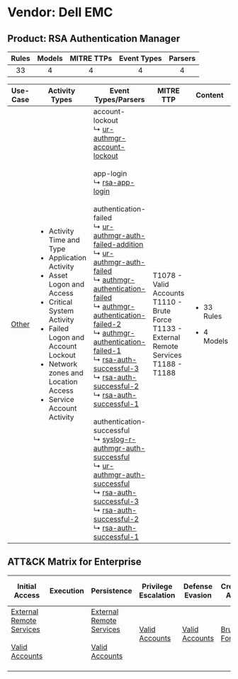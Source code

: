 Vendor: Dell EMC
================
Product: RSA Authentication Manager
-----------------------------------
| Rules | Models | MITRE TTPs | Event Types | Parsers |
|:-----:|:------:|:----------:|:-----------:|:-------:|
|  33   |   4    |     4      |      4      |    4    |

|               Use-Case                | Activity Types                                                                                                                                                                                                                                             | Event Types/Parsers                                                                                                                                                                                                                                                                                                                                                                                                                                                                                                                                                                                                                                                                                                                                                                                                                                                                                                                                                                                                                                                                                                                                                                                                                                                                                                                                                                                                                                                           | MITRE TTP                                                                                              | Content                                              |
|:-------------------------------------:| ---------------------------------------------------------------------------------------------------------------------------------------------------------------------------------------------------------------------------------------------------------- | ----------------------------------------------------------------------------------------------------------------------------------------------------------------------------------------------------------------------------------------------------------------------------------------------------------------------------------------------------------------------------------------------------------------------------------------------------------------------------------------------------------------------------------------------------------------------------------------------------------------------------------------------------------------------------------------------------------------------------------------------------------------------------------------------------------------------------------------------------------------------------------------------------------------------------------------------------------------------------------------------------------------------------------------------------------------------------------------------------------------------------------------------------------------------------------------------------------------------------------------------------------------------------------------------------------------------------------------------------------------------------------------------------------------------------------------------------------------------------- | ------------------------------------------------------------------------------------------------------ | ---------------------------------------------------- |
| [Other](../UseCases/usecase_other.md) | <ul><li>Activity Time  and Type</li><li>Application Activity</li><li>Asset Logon and Access</li><li>Critical System Activity</li><li>Failed Logon and Account Lockout</li><li>Network zones and Location Access</li><li>Service Account Activity</li></ul> |  account-lockout<br> ↳ [ur-authmgr-account-lockout](../Parsers/parserContent_ur-authmgr-account-lockout.md)<br><br> app-login<br> ↳ [rsa-app-login](../Parsers/parserContent_rsa-app-login.md)<br><br> authentication-failed<br> ↳ [ur-authmgr-auth-failed-addition](../Parsers/parserContent_ur-authmgr-auth-failed-addition.md)<br> ↳ [ur-authmgr-auth-failed](../Parsers/parserContent_ur-authmgr-auth-failed.md)<br> ↳ [authmgr-authentication-failed](../Parsers/parserContent_authmgr-authentication-failed.md)<br> ↳ [authmgr-authentication-failed-2](../Parsers/parserContent_authmgr-authentication-failed-2.md)<br> ↳ [authmgr-authentication-failed-1](../Parsers/parserContent_authmgr-authentication-failed-1.md)<br> ↳ [rsa-auth-successful-3](../Parsers/parserContent_rsa-auth-successful-3.md)<br> ↳ [rsa-auth-successful-2](../Parsers/parserContent_rsa-auth-successful-2.md)<br> ↳ [rsa-auth-successful-1](../Parsers/parserContent_rsa-auth-successful-1.md)<br><br> authentication-successful<br> ↳ [syslog-r-authmgr-auth-successful](../Parsers/parserContent_syslog-r-authmgr-auth-successful.md)<br> ↳ [ur-authmgr-auth-successful](../Parsers/parserContent_ur-authmgr-auth-successful.md)<br> ↳ [rsa-auth-successful-3](../Parsers/parserContent_rsa-auth-successful-3.md)<br> ↳ [rsa-auth-successful-2](../Parsers/parserContent_rsa-auth-successful-2.md)<br> ↳ [rsa-auth-successful-1](../Parsers/parserContent_rsa-auth-successful-1.md)<br> | T1078 - Valid Accounts<br>T1110 - Brute Force<br>T1133 - External Remote Services<br>T1188 - T1188<br> | <ul><li>33 Rules</li></ul><ul><li>4 Models</li></ul> |

ATT&CK Matrix for Enterprise
----------------------------
| Initial Access                                                                                                                                   | Execution | Persistence                                                                                                                                      | Privilege Escalation                                                | Defense Evasion                                                     | Credential Access                                                | Discovery | Lateral Movement | Collection | Command and Control | Exfiltration | Impact |
| ------------------------------------------------------------------------------------------------------------------------------------------------ | --------- | ------------------------------------------------------------------------------------------------------------------------------------------------ | ------------------------------------------------------------------- | ------------------------------------------------------------------- | ---------------------------------------------------------------- | --------- | ---------------- | ---------- | ------------------- | ------------ | ------ |
| [External Remote Services](https://attack.mitre.org/techniques/T1133)<br><br>[Valid Accounts](https://attack.mitre.org/techniques/T1078)<br><br> |           | [External Remote Services](https://attack.mitre.org/techniques/T1133)<br><br>[Valid Accounts](https://attack.mitre.org/techniques/T1078)<br><br> | [Valid Accounts](https://attack.mitre.org/techniques/T1078)<br><br> | [Valid Accounts](https://attack.mitre.org/techniques/T1078)<br><br> | [Brute Force](https://attack.mitre.org/techniques/T1110)<br><br> |           |                  |            |                     |              |        |